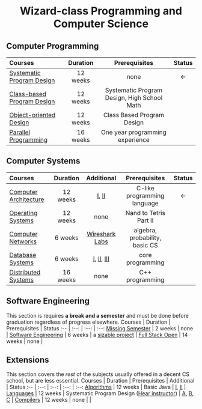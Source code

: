 <div align="center" style="text-align: center">
<h1>Wizard-class Programming and Computer Science</h1>
</div>

<!-- ## Intro CS

Courses | Duration | Prerequisites | Status
:-- | :--: | :--: | :--: 
[Introduction to Programming and Computer Science](https://cs50.harvard.edu/x/2025/) | 12 weeks | [high school algebra](https://www.khanacademy.org/math/algebra-home) | ✅ -->
## Computer Programming
Courses | Duration | Prerequisites | Status
:-- | :--: | :--: | :--:
[Systematic Program Design](coursepages/spd/README.md) | 12 weeks | none | <-
[Class-based Program Design](https://course.ccs.neu.edu/cs2510sp22/index.html) | 12 weeks | Systematic Program Design, High School Math |
[Object-oriented Design](https://course.ccs.neu.edu/cs3500f19/) | 12 weeks | Class Based Program Design |
[Parallel Programming](https://www.coursera.org/specializations/scala) | 16 weeks | One year programming experience |

## Computer Systems
Courses | Duration | Additional| Prerequisites | Status
:-- | :--: | :--: | :--: | :--:
[Computer Architecture](https://www.nand2tetris.org/) |  12 weeks | [I](https://www.coursera.org/learn/build-a-computer), [II](https://www.coursera.org/learn/nand2tetris2) | C-like programming language | <-
[Operating Systems](coursepages/ostep/README.md) | 12 weeks | none | Nand to Tetris Part II | 
[Computer Networks](http://gaia.cs.umass.edu/kurose_ross/online_lectures.htm)| 6 weeks | [Wireshark Labs](http://gaia.cs.umass.edu/kurose_ross/wireshark.php) | algebra, probability, basic CS |
[Database Systems](https://online.stanford.edu/courses/soe-ydatabases0005-databases-relational-databases-and-sql)| 6 weeks | [I](https://www.edx.org/course/modeling-and-theory), [II](https://www.edx.org/course/databases-5-sql), [III](https://www.edx.org/course/semistructured-data) | core programming |
[Distributed Systems](https://www.coursera.org/specializations/cloud-computing) | 16 weeks | none | C++ programming |

## Software Engineering
This section is requires **a break and a semester** and must be done before graduation regardless of progress elsewhere.
Courses | Duration | Prerequisites | Status
:-- | :--: | :--: | :--:
[Missing Semester](https://missing.csail.mit.edu/) | 2 weeks | none | 
[Software Engineering](https://www.edx.org/learn/software-engineering/university-of-british-columbia-software-engineering-introduction) | 6 weeks | a [sizable project](FAQ.md#why-require-experience-with-a-sizable-project-before-the-Software-Engineering-courses) | 
[Full Stack Open](https://fullstackopen.com/en/) | 14 weeks | none | 

## Extensions
This section covers the *rest* of the subjects usually offered in a decent CS school, but are less essential.
Courses | Duration | Prerequisites | Additional | Status
:-- | :--: | :--: | :--: | :--:
[Algorithms](https://algs4.cs.princeton.edu/home/) | 12 weeks | Basic Java | [I](https://www.coursera.org/learn/algorithms-part1), [II](https://www.coursera.org/learn/algorithms-part2) | 
[Languages](https://homes.cs.washington.edu/~djg/teachingMaterials/spl/) | 12 weeks | Systematic Program Design ([Hear instructor](https://www.coursera.org/lecture/programming-languages/recommended-background-k1yuh)) | [A](https://www.coursera.org/learn/programming-languages), [B](https://www.coursera.org/learn/programming-languages-part-b), [C](https://www.coursera.org/learn/programming-languages-part-c) | 
[Compilers](https://www.edx.org/course/compilers) | 12 weeks | none |  | 

<!-- ## Optional

What is next for you? The possibilities are boundless and overlapping:

Pay attention to emerging technologies in the world of software development:
+ Explore the **actor model** through [Elixir](https://elixir-lang.org/), a new functional programming language for the web based on the battle-tested Erlang Virtual Machine!
+ Explore **borrowing and lifetimes** through [Rust](https://www.rust-lang.org/), a systems language which achieves memory- and thread-safety without a garbage collector!

### Optional security

Courses | Duration | Effort | Prerequisites | Status
:-- | :--: | :--: | :--: | :--:
[Cybersecurity Fundamentals](https://www.edx.org/course/cybersecurity-fundamentals) | 8 weeks | 12 hours/week | - | -
[Principles of Secure Coding](https://www.coursera.org/learn/secure-coding-principles)| 4 weeks | 4 hours/week | - | -
[Identifying Security Vulnerabilities](https://www.coursera.org/learn/identifying-security-vulnerabilities) | 4 weeks | 4 hours/week | - | -

Choose **one** of the following:

Courses | Duration | Effort | Prerequisites | Status
:-- | :--: | :--: | :--: | :--:
[Identifying Security Vulnerabilities in C/C++Programming](https://www.coursera.org/learn/identifying-security-vulnerabilities-c-programming) | 4 weeks | 5 hours/week | - | -
[Exploiting and Securing Vulnerabilities in Java Applications](https://www.coursera.org/learn/exploiting-securing-vulnerabilities-java-applications) | 4 weeks | 5 hours/week | - | -

**Advanced** Information Security:

Courses | Duration | Effort | Prerequisites | Status
:-- | :--: | :--: | :--: | :--:
[Web Security Fundamentals](https://www.edx.org/course/web-security-fundamentals) | 5 weeks | 6 hours/week | understanding basic web technologies | -
[Security Governance & Compliance](https://www.coursera.org/learn/security-governance-compliance) | 3 weeks | 3 hours/week | - | -
[Digital Forensics Concepts](https://www.coursera.org/learn/digital-forensics-concepts) | 3 weeks | 3 hours/week | Core Security | -
[Secure Software Development: Requirements, Design, and Reuse](https://www.edx.org/course/secure-software-development-requirements-design-and-reuse) | 7 weeks | 2 hours/week | Core Programming and Core Security | -
[Secure Software Development: Implementation](https://www.edx.org/course/secure-software-development-implementation) | 7 weeks | 2 hours/week | Secure Software Development: Requirements, Design, and Reuse | -
[Secure Software Development: Verification and More Specialized Topics](https://www.edx.org/course/secure-software-development-verification-and-more-specialized-topics) | 7 weeks | 2 hours/week | Secure Software Development: Implementation | -

### Optional ethics

Courses | Duration | Effort | Prerequisites | Status
:-- | :--: | :--: | :--: | :--:
[Ethics, Technology and Engineering](https://www.coursera.org/learn/ethics-technology-engineering)| 9 weeks | 2 hours/week | none | -
[Introduction to  Intellectual Property](https://www.coursera.org/learn/introduction-intellectual-property)| 4 weeks | 2 hours/week | none | -
[Data Privacy Fundamentals](https://www.coursera.org/learn/northeastern-data-privacy)| 3 weeks | 3 hours/week | none | - -->
